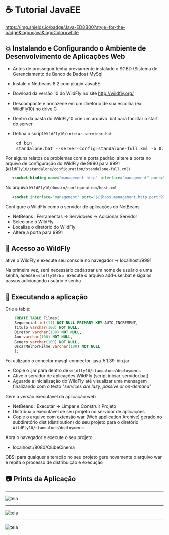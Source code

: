 # :coffee: Tutorial JavaEE
https://img.shields.io/badge/Java-ED8B00?style=for-the-badge&logo=java&logoColor=white
## :boom: Instalando e Configurando o Ambiente de Desenvolvimento de Aplicações Web
- Antes de prosseguir tenha previamente instalado o SGBD (Sistema de Gerenciamento de Banco de Dados) MySql

- Instale o Netbeans 8.2 com plugin JavaEE

- Dowload da versão 10 do WildFly no site http://wildfly.org/
- Descompacte e armazene em um diretório de sua escolha (ex: WildFly10) no drive C

- Dentro da pasta do WildFly10 crie um arquivo .bat para facilitar o start do server

- Defina o script `WildFly10/iniciar-servidor.bat`
<pre>
    cd bin
    standalone.bat --server-config=standalone-full.xml -b 0.0.0.0
</pre>

Por alguns relatos de problemas com a porta padrão, altere a porta no arquivo de configuração do WildFly de 9990 para 9991 (`WildFly10/standalone/configuration/standalone-full.xml`)
~~~xml
   <socket-binding name="management-http" interface="management" port="${jboss.management.http.port:9991}"/>
~~~

 No arquivo `WildFly10/domain/configuration/host.xml`
 ~~~xml
    <socket interface="management" port="${jboss.management.http.port:9991}"/>
 ~~~

Configure o WildFly como o servidor de aplicações do NetBeans
 - NetBeans : Ferramentas → Servidores → Adicionar Servidor
 - Selecione o WildFly
 - Localize o diretório do WildFly
 - Altere a porta para 9991

## :round_pushpin: Acesso ao WildFly
ative o WildFly e execute seu console no navegador → localhost:/9991

Na primeira vez, será necessário cadastrar um nome de usuário e uma senha, acesse `wildfly10/bin` execute o arquivo add-user.bat e siga os passos adicionando usuário e senha

## :rocket: Executando a aplicação
Crie a table:
~~~sql
    CREATE TABLE Filmes(
    Sequencial int(11) NOT NULL PRIMARY KEY AUTO_INCREMENT,
    Titulo varchar(100) NOT NULL,
    Diretor varchar(100) NOT NULL,
    Ano varchar(100) NOT NULL,
    Genero varchar(100) NOT NULL,
    OscarMelhorFilme varchar(100) NOT NULL
    );
~~~

 Foi utilizado o conector mysql-connector-java-5.1.39-bin.jar
 - Copie o .jar para dentro de `wildfly10/standalone/deployments`
 - Ative o servidor de aplicações WildFly (script iniciar-servidor.bat)
 - Aguarde a inicialização do WildFly até visualizar uma mensagem finalizando com o texto "<i>services are lazy, passive or on-demand</i>"

Gere a versão executável da aplicação web
 - NetBeans : Executar → Limpar e Construir Projeto
 - Distribua o executável de seu projeto no servidor de aplicações
 - Copie o arquivo com extensão war (Web application Archive) gerado no subdiretório dist (distribution) do seu projeto para o diretório `WildFly10/standalone/deployments`

Abra o navegador e execute o seu projeto
 - localhost:/8080/ClubeCinema

OBS: para qualquer alteração no seu projeto gere novamente o arquivo war e repita o processo de distribuição e execução

## :camera: Prints da Aplicação
<hr>
<img alt="tela" src="https://ik.imagekit.io/cleber/filmes-cadastrados_nu1byTdjc.PNG?updatedAt=1628131892724">

<hr>
<img alt="tela" src="https://ik.imagekit.io/cleber/cadastro-filmes_wfFOsDRCb.PNG?updatedAt=1628131892657">

<hr>
<img alt="tela" src="https://ik.imagekit.io/cleber/pesquisar_vEgg3VTHxH.PNG?updatedAt=1628131892713">

